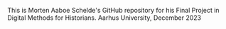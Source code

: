 This is Morten Aaboe Schelde's GitHub repository for his Final Project in Digital Methods for Historians.
Aarhus University, December 2023
